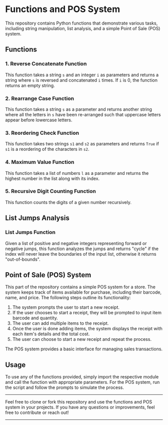 # Functions and POS System

This repository contains Python functions that demonstrate various tasks, including string manipulation, list analysis, and a simple Point of Sale (POS) system.

## Functions

### 1. Reverse Concatenate Function

This function takes a string `s` and an integer `i` as parameters and returns a string where `s` is reversed and concatenated `i` times. If `i` is 0, the function returns an empty string.

### 2. Rearrange Case Function

This function takes a string `s` as a parameter and returns another string where all the letters in `s` have been re-arranged such that uppercase letters appear before lowercase letters.

### 3. Reordering Check Function

This function takes two strings `s1` and `s2` as parameters and returns `True` if `s1` is a reordering of the characters in `s2`.

### 4. Maximum Value Function

This function takes a list of numbers `l` as a parameter and returns the highest number in the list along with its index.

### 5. Recursive Digit Counting Function

This function counts the digits of a given number recursively.

## List Jumps Analysis

### List Jumps Function

Given a list of positive and negative integers representing forward or negative jumps, this function analyzes the jumps and returns "cycle" if the index will never leave the boundaries of the input list, otherwise it returns "out-of-bounds".

## Point of Sale (POS) System

This part of the repository contains a simple POS system for a store. The system keeps track of items available for purchase, including their barcode, name, and price. The following steps outline its functionality:

1. The system prompts the user to start a new receipt.
2. If the user chooses to start a receipt, they will be prompted to input item barcode and quantity.
3. The user can add multiple items to the receipt.
4. Once the user is done adding items, the system displays the receipt with each item's details and the total cost.
5. The user can choose to start a new receipt and repeat the process.

The POS system provides a basic interface for managing sales transactions.

## Usage

To use any of the functions provided, simply import the respective module and call the function with appropriate parameters. For the POS system, run the script and follow the prompts to simulate the process.

---

Feel free to clone or fork this repository and use the functions and POS system in your projects. If you have any questions or improvements, feel free to contribute or reach out!

---

